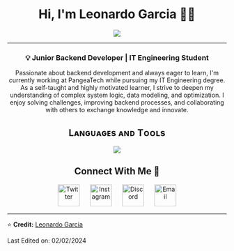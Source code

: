 <!--Start Intro-->  
<h1 align="center">Hi, I'm <strong>Leonardo Garcia</strong> 👨‍💻</h1>
<div align="center">
  <img src="https://readme-typing-svg.herokuapp.com/?lines=Welcome+to+my+GitHub+Profile!&center=false&vCenter=true&width=450&height=30&margin=0px+0px+0px+-10px">
</div>
<hr/>
<h3 align="center">💡 Junior Backend Developer | IT Engineering Student</h3>
<p align="center">
  Passionate about backend development and always eager to learn, I'm currently working at PangeaTech while pursuing my IT Engineering degree.  
  As a self-taught and highly motivated learner, I strive to deepen my understanding of complex system logic, data modeling, and optimization.  
  I enjoy solving challenges, improving backend processes, and collaborating with others to exchange knowledge and innovate.
</p>
<!--End Intro-->

<!--Languages and Tools Section-->       
<h2 align="center">Lᴀɴɢᴜᴀɢᴇs ᴀɴᴅ Tᴏᴏʟs</h2> 
<p align="center">
  <img src="https://skillicons.dev/icons?i=js,postman,discord,sequelize,nodejs,react,linux,html,css,vscode,fastapi,py,postgresql,sqlite,mongodb,nginx,github,express&perline=10">
</p>

<!-- Connect with me -->
<div align="center">
  <h2>Connect With Me 🤝</h2>
</div>

<div align="center">
  <a href="https://twitter.com/Leonard07556504" target="_blank" style="text-decoration: none; margin: 0 10px;">
    <img src="https://raw.githubusercontent.com/rahuldkjain/github-profile-readme-generator/master/src/images/icons/Social/twitter.svg" alt="Twitter" height="50" width="50" />
  </a>
  <a href="https://www.instagram.com/leonardogarcia7753/" target="_blank" style="text-decoration: none; margin: 0 10px;">
    <img src="https://raw.githubusercontent.com/rahuldkjain/github-profile-readme-generator/master/src/images/icons/Social/instagram.svg" alt="Instagram" height="50" width="50" />
  </a>
  <a href="https://discordapp.com/users/1105985116146258001" target="_blank" style="text-decoration: none; margin: 0 10px;">
    <img src="https://raw.githubusercontent.com/rahuldkjain/github-profile-readme-generator/master/src/images/icons/Social/discord.svg" alt="Discord" height="50" width="50" />
  </a>
  <a href="mailto:leonardojgarciaparada2005@gmail.com" style="text-decoration: none; margin: 0 10px;">
    <img src="https://raw.githubusercontent.com/rahuldkjain/github-profile-readme-generator/master/src/images/icons/Social/google.svg" alt="Email" height="50" width="50" />
  </a>
</div>

<hr/>

⭐ **Credit:** [Leonardo Garcia](https://github.com/LeonardoGarcia2005)

Last Edited on: 02/02/2024
